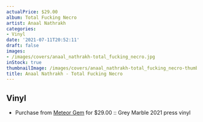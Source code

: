 ```yaml
---
actualPrice: $29.00
album: Total Fucking Necro
artist: Anaal Nathrakh
categories:
- Vinyl
date: '2021-07-11T20:52:11'
draft: false
images:
- /images/covers/anaal_nathrakh-total_fucking_necro.jpg
inStock: true
thumbnailImage: /images/covers/anaal_nathrakh-total_fucking_necro-thumb.jpg
title: Anaal Nathrakh - Total Fucking Necro
---
```


## Vinyl
* Purchase from [Meteor Gem](https://meteor-gem.com/products/anaal-nathrakh-total-fucking-necro-lp) for $29.00 :: Grey Marble 2021 press vinyl
